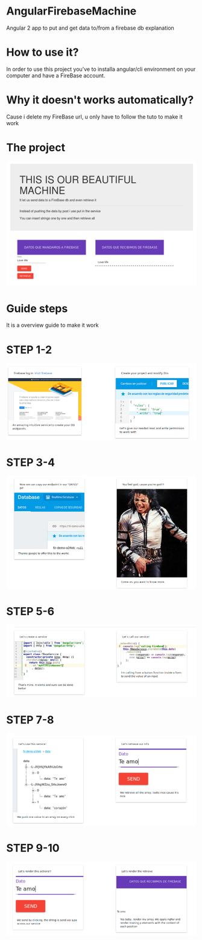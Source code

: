  # AngularFirebaseMachine
Angular 2 app to put and get data to/from a firebase db explanation
# How to use it?
In order to use this project you've to installa angular/cli environment on your computer and have a FireBase account.
# Why it doesn't works automatically?
Cause i delete my FireBase url, u only have to follow the tuto to make it work

 # The project
 ![delalama](https://github.com/delalama/AngularFirebaseMachine/blob/master/assets/firebase10.png?raw=true) 

# Guide steps
It is a overview guide to make it work

# STEP 1-2

![delalama](https://github.com/delalama/AngularFirebaseMachine/blob/master/assets/steps/step%201-2.png?raw=true)

# STEP 3-4

![delalama](https://github.com/delalama/AngularFirebaseMachine/blob/master/assets/steps/step3.png?raw=true)

# STEP 5-6

![delalama](https://github.com/delalama/AngularFirebaseMachine/blob/master/assets/steps/step4-5.png?raw=true)

# STEP 7-8

![delalama](https://github.com/delalama/AngularFirebaseMachine/blob/master/assets/steps/step5-6.png?raw=true)

# STEP 9-10

![delalama](https://github.com/delalama/AngularFirebaseMachine/blob/master/assets/steps/step7-8.png?raw=true)

